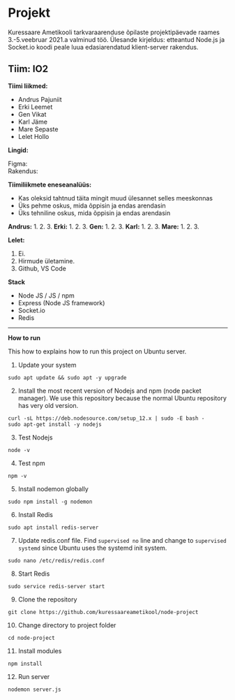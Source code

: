 # Projekt

Kuressaare Ametikooli tarkvaraarenduse õpilaste projektipäevade raames 3.-5.veebruar 2021.a valminud töö. 
Ülesande kirjeldus: etteantud Node.js ja Socket.io koodi peale luua edasiarendatud klient-server rakendus. 

## Tiim: IO2

**Tiimi liikmed:**
- Andrus Pajuniit
- Erki Leemet
- Gen Vikat
- Karl Jäme
- Mare Sepaste
- Lelet Hollo

**Lingid:**

Figma: </br>
Rakendus: </br>

**Tiimiliikmete eneseanalüüs:**
- Kas oleksid tahtnud täita mingit muud ülesannet selles meeskonnas
- Üks pehme oskus, mida õppisin ja endas arendasin
- Üks tehniline oskus, mida õppisin ja endas arendasin

**Andrus:**
1.
2.
3.
**Erki:**
1.
2.
3.
**Gen:**
1.
2.
3.
**Karl:**
1.
2.
3.
**Mare:**
1.
2.
3.

**Lelet:**
1. Ei. 
2. Hirmude ületamine.
3. Github, VS Code


**Stack**
- Node JS / JS / npm
- Express (Node JS framework)
- Socket.io
- Redis

--------------------------------

**How to run**

This how to explains how to run this project on Ubuntu server.

1. Update your system
```
sudo apt update && sudo apt -y upgrade
```
2. Install the most recent version of Nodejs and npm (node packet manager). We use this repository because the normal Ubuntu repository has very old version.
```
curl -sL https://deb.nodesource.com/setup_12.x | sudo -E bash -
sudo apt-get install -y nodejs
```
3. Test Nodejs
```
node -v
```
4. Test npm
```
npm -v
```
5. Install nodemon globally
```
sudo npm install -g nodemon
```
6. Install Redis
```
sudo apt install redis-server
```
7. Update redis.conf file. Find `supervised no` line and change to `supervised systemd` since Ubuntu uses the systemd init system.
```
sudo nano /etc/redis/redis.conf
```
8. Start Redis
```
sudo service redis-server start
```
9. Clone the repository
```
git clone https://github.com/kuressaareametikool/node-project
```
10. Change directory to project folder
```
cd node-project
```
11. Install modules
```
npm install
```
12. Run server
```
nodemon server.js
```
